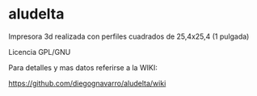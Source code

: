 # aludelta
Impresora 3d realizada con perfiles cuadrados de 25,4x25,4 (1 pulgada)

Licencia GPL/GNU 

Para detalles y mas datos referirse a la WIKI:

https://github.com/diegognavarro/aludelta/wiki
